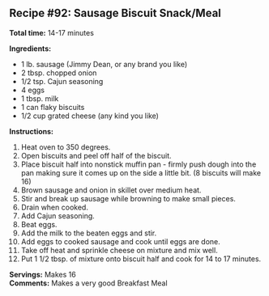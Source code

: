 ## Recipe #92: Sausage Biscuit Snack/Meal

**Total time:** 14-17 minutes

**Ingredients:**
- 1 lb. sausage (Jimmy Dean, or any brand you like)
- 2 tbsp. chopped onion
- 1/2 tsp. Cajun seasoning
- 4 eggs
- 1 tbsp. milk
- 1 can flaky biscuits
- 1/2 cup grated cheese (any kind you like)

**Instructions:**
1. Heat oven to 350 degrees.
2. Open biscuits and peel off half of the biscuit.
3. Place biscuit half into nonstick muffin pan - firmly push dough into the pan making sure it comes up on the side a little bit. (8 biscuits will make 16)
4. Brown sausage and onion in skillet over medium heat.
5. Stir and break up sausage while browning to make small pieces.
6. Drain when cooked.
7. Add Cajun seasoning.
8. Beat eggs.
9. Add the milk to the beaten eggs and stir.
10. Add eggs to cooked sausage and cook until eggs are done.
11. Take off heat and sprinkle cheese on mixture and mix well.
12. Put 1 1/2 tbsp. of mixture onto biscuit half and cook for 14 to 17 minutes.

**Servings:** Makes 16  
**Comments:** Makes a very good Breakfast Meal